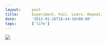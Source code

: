 ```yaml
---
layout:     post
title:      Experiment. Fail. Learn. Repeat.
date:       '2013-01-26T18:44:18+00:00'
tags:       ['life']
---
```


![](/images/2013/01/tumblr_mh8rtu7JIA1s4uffjo1_1280.jpg)
